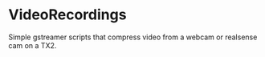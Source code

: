 # VideoRecordings
Simple gstreamer scripts that compress video from a webcam or realsense cam on a TX2.  
